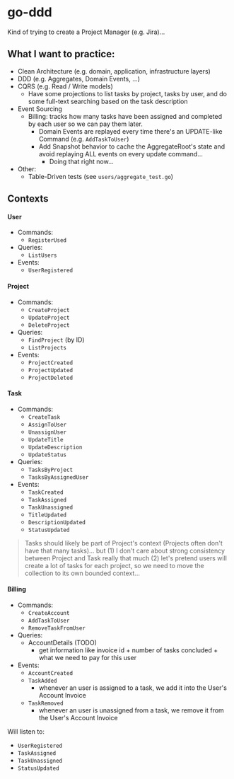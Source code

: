 # go-ddd

Kind of trying to create a Project Manager (e.g. Jira)...

## What I want to practice:
- Clean Architecture (e.g. domain, application, infrastructure layers) 
- DDD (e.g. Aggregates, Domain Events, ...)
- CQRS (e.g. Read / Write models)
  - Have some projections to list tasks by project, tasks by user, and do some full-text searching based on the task description
- Event Sourcing
  - Billing: tracks how many tasks have been assigned and completed by each user so we can pay them later. 
    - Domain Events are replayed every time there's an UPDATE-like Command (e.g. `AddTaskToUser`)
    - Add Snapshot behavior to cache the AggregateRoot's state and avoid replaying ALL events on every update command...
      - Doing that right now...
- Other:
  - Table-Driven tests (see `users/aggregate_test.go`)


## Contexts

#### User
- Commands: 
  - `RegisterUsed`
- Queries: 
  - `ListUsers`
- Events: 
  - `UserRegistered`

#### Project
- Commands: 
  - `CreateProject`
  - `UpdateProject`
  - `DeleteProject`
- Queries: 
  - `FindProject` (by ID)
  - `ListProjects`
- Events: 
  - `ProjectCreated`
  - `ProjectUpdated`
  - `ProjectDeleted`

#### Task
- Commands: 
  - `CreateTask`
  - `AssignToUser`
  - `UnassignUser`
  - `UpdateTitle`
  - `UpdateDescription`
  - `UpdateStatus`
- Queries:
  - `TasksByProject`
  - `TasksByAssignedUser`
- Events: 
  - `TaskCreated`
  - `TaskAssigned`
  - `TaskUnassigned`
  - `TitleUpdated`
  - `DescriptionUpdated`
  - `StatusUpdated`


> Tasks should likely be part of Project's context (Projects often don't have that many tasks)... but (1) I don't care about strong consistency between Project and Task really that much (2) let's pretend users will create a lot of tasks for each project, so we need to move the collection to its own bounded context...

#### Billing
- Commands:
  - `CreateAccount`
  - `AddTaskToUser`
  - `RemoveTaskFromUser`
- Queries:
  - AccountDetails (TODO)
    - get information like invoice id + number of tasks concluded + what we need to pay for this user
- Events:
  - `AccountCreated`
  - `TaskAdded`
    - whenever an user is assigned to a task, we add it into the User's Account Invoice
  - `TaskRemoved`
    - whenever an user is unassigned from a task, we remove it from the User's Account Invoice

Will listen to:
- `UserRegistered`
- `TaskAssigned`
- `TaskUnassigned`
- `StatusUpdated`